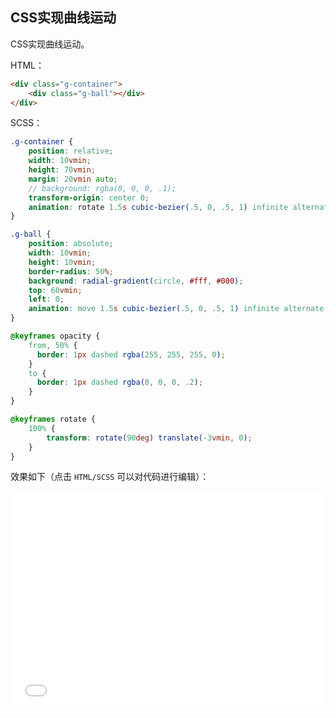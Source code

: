 ## CSS实现曲线运动

CSS实现曲线运动。

HTML：

```html
<div class="g-container">
    <div class="g-ball"></div>
</div>
```

SCSS：
```scss
.g-container {
    position: relative;
    width: 10vmin;
    height: 70vmin;
    margin: 20vmin auto;
    // background: rgba(0, 0, 0, .1);
    transform-origin: center 0;
    animation: rotate 1.5s cubic-bezier(.5, 0, .5, 1) infinite alternate, opacity 3s linear infinite alternate;
}

.g-ball {
    position: absolute;
    width: 10vmin;
    height: 10vmin;
    border-radius: 50%;
    background: radial-gradient(circle, #fff, #000);
    top: 60vmin;
    left: 0;
    animation: move 1.5s cubic-bezier(.5, 0, .5, 1) infinite alternate;
}

@keyframes opacity {
    from, 50% {
      border: 1px dashed rgba(255, 255, 255, 0);
    }
    to {
      border: 1px dashed rgba(0, 0, 0, .2);
    }
}

@keyframes rotate {
    100% {
        transform: rotate(90deg) translate(-3vmin, 0);
    }
}
```

效果如下（点击 `HTML/SCSS` 可以对代码进行编辑）：

<iframe height='350' scrolling='no' title='CSS实现曲线运动' src='//codepen.io/Chokcoco/embed/yRqrOL/?height=265&theme-id=0&default-tab=result' frameborder='no' allowtransparency='true' allowfullscreen='true' style='width: 100%;'>See the Pen <a href='https://codepen.io/Chokcoco/pen/yRqrOL/'>CSS实现曲线运动</a> by Chokcoco (<a href='https://codepen.io/Chokcoco'>@Chokcoco</a>) on <a href='https://codepen.io'>CodePen</a>.
</iframe>